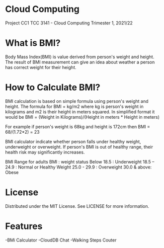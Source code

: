 # Cloud Computing
Project CC1
TCC 3141 - Cloud Computing 
Trimester 1, 2021/22 



# What is BMI? 
Body Mass Index(BMI) is value derived from person's weight and height. The result of BMI measurement can give an idea about weather a person has correct weight for their height.


# How to Calculate BMI?
BMI calculation is based on simple formula using person's weight and height. The formula for BMI = kg/m2 where kg is person's weight in kilograms and m2 is their height in meters squared. In simplified format it would be BMI = (Weight in Kilograms)/(Height in meters * Height in meters)

For example if person's weight is 68kg and height is 172cm then BMI = 68/(1.72*2) = 23

BMI calculator indicate whether person falls under healthy weight, underweight or overweight. If person's BMI is out of healthy range, their health risk may significantly increases.

BMI Range for adults BMI : weight status Below 18.5 : Underweight 18.5 – 24.9 : Normal or Healthy Weight 25.0 - 29.9 : Overweight 30.0 & above: Obese


# License
Distributed under the MIT License. See LICENSE for more information.


# Features
-BMi Calculator
-CloudDB Chat
-Walking Steps Couter


